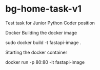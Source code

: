 # bg-home-task-v1
Test task for Junior Python Coder position

Docker
Building the docker image

sudo docker build -t fastapi-image .

Starting the docker container

docker run -p 80:80 -it fastapi-image

